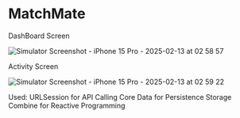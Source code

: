 # MatchMate
DashBoard Screen 

![Simulator Screenshot - iPhone 15 Pro - 2025-02-13 at 02 58 57](https://github.com/user-attachments/assets/3c749a17-e0f0-4e80-bd81-1fa7a63ae674)

Activity Screen

![Simulator Screenshot - iPhone 15 Pro - 2025-02-13 at 02 59 22](https://github.com/user-attachments/assets/cef366b3-276d-4905-8b30-b0d26272cf40)

Used:
URLSession for API Calling
Core Data for Persistence Storage
Combine for Reactive Programming

